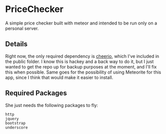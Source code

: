 PriceChecker
============

A simple price checker built with meteor and intended to be run only on a personal server.


Details
-------
Right now, the only required dependency is [cheerio](https://github.com/MatthewMueller/cheerio), which I've included in the public folder. I know this is hackey and a back way to do it, but I just wanted to get the repo up for backup purposes at the moment, and I'll fix this when possible. Same goes for the possibility of using Meteorite for this app, since I think that would make it easier to install.


Required Packages
-----------------
She just needs the following packages to fly:

    http
    jquery
    bootstrap
    underscore
